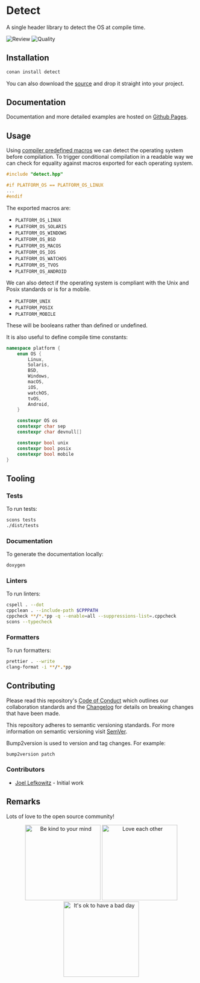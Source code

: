 # Detect

A single header library to detect the OS at compile time.

![Review](https://img.shields.io/github/actions/workflow/status/JoelLefkowitz/detect/review.yml)
![Quality](https://img.shields.io/codacy/grade/fbc5f4145f4748ee81be186027b7e5b5)

## Installation

```bash
conan install detect
```

You can also download the [source](https://raw.githubusercontent.com/JoelLefkowitz/detect/master/src/detect.hpp) and drop it straight into your project.

## Documentation

Documentation and more detailed examples are hosted on [Github Pages](https://joellefkowitz.github.io/detect).

## Usage

Using [compiler predefined macros](http://web.archive.org/web/20191012035921/http://nadeausoftware.com/articles/2012/01/c_c_tip_how_use_compiler_predefined_macros_detect_operating_system) we can detect the operating system before compilation. To trigger conditional compilation in a readable way we can check for equality against macros exported for each operating system.

```cpp
#include "detect.hpp"

#if PLATFORM_OS == PLATFORM_OS_LINUX
...
#endif
```

The exported macros are:

- `PLATFORM_OS_LINUX`
- `PLATFORM_OS_SOLARIS`
- `PLATFORM_OS_WINDOWS`
- `PLATFORM_OS_BSD`
- `PLATFORM_OS_MACOS`
- `PLATFORM_OS_IOS`
- `PLATFORM_OS_WATCHOS`
- `PLATFORM_OS_TVOS`
- `PLATFORM_OS_ANDROID`

We can also detect if the operating system is compliant with the Unix and Posix standards or is for a mobile.

- `PLATFORM_UNIX`
- `PLATFORM_POSIX`
- `PLATFORM_MOBILE`

These will be booleans rather than defined or undefined.

It is also useful to define compile time constants:

```cpp
namespace platform {
    enum OS {
        Linux,
        Solaris,
        BSD,
        Windows,
        macOS,
        iOS,
        watchOS,
        tvOS,
        Android,
    }

    constexpr OS os
    constexpr char sep
    constexpr char devnull[]

    constexpr bool unix
    constexpr bool posix
    constexpr bool mobile
}
```

## Tooling

### Tests

To run tests:

```bash
scons tests
./dist/tests
```

### Documentation

To generate the documentation locally:

```sh
doxygen
```

### Linters

To run linters:

```sh
cspell . --dot
cppclean . --include-path $CPPPATH
cppcheck **/*.*pp -q --enable=all --suppressions-list=.cppcheck
scons --typecheck
```

### Formatters

To run formatters:

```sh
prettier . --write
clang-format -i **/*.*pp
```

## Contributing

Please read this repository's [Code of Conduct](CODE_OF_CONDUCT.md) which outlines our collaboration standards and the [Changelog](CHANGELOG.md) for details on breaking changes that have been made.

This repository adheres to semantic versioning standards. For more information on semantic versioning visit [SemVer](https://semver.org).

Bump2version is used to version and tag changes. For example:

```bash
bump2version patch
```

### Contributors

- [Joel Lefkowitz](https://github.com/joellefkowitz) - Initial work

## Remarks

Lots of love to the open source community!

<p align='center'>
    <img width=200 height=200 src='https://media.giphy.com/media/osAcIGTSyeovPq6Xph/giphy.gif' alt='Be kind to your mind' />
    <img width=200 height=200 src='https://media.giphy.com/media/KEAAbQ5clGWJwuJuZB/giphy.gif' alt='Love each other' />
    <img width=200 height=200 src='https://media.giphy.com/media/WRWykrFkxJA6JJuTvc/giphy.gif' alt="It's ok to have a bad day" />
</p>
